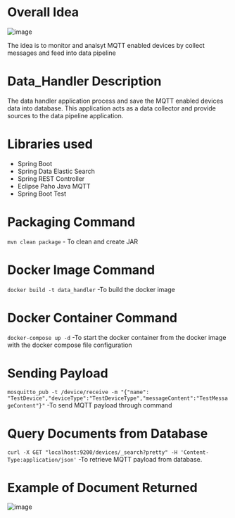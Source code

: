 # Overall Idea

![image](https://github.com/user-attachments/assets/d0e82d89-c5e1-4dbc-b3e3-d2fce6574387)

The idea is to monitor and analsyt MQTT enabled devices by collect messages and feed into data pipeline

# Data_Handler Description
The data handler application process and save the MQTT enabled devices data into database. This application acts as a data collector and provide sources to the data pipeline application.

# Libraries used
* Spring Boot
* Spring Data Elastic Search
* Spring REST Controller
* Eclipse Paho Java MQTT
* Spring Boot Test

# Packaging Command
`mvn clean package` - To clean and create JAR

# Docker Image Command
`docker build -t data_handler`    -To build the docker image

# Docker Container Command
`docker-compose up -d`      -To start the docker container from the docker image with the docker compose file configuration  

# Sending Payload
`mosquitto_pub -t /device/receive -m "{"name": "TestDevice","deviceType":"TestDeviceType","messageContent":"TestMessageContent"}"` -To send MQTT payload through command

# Query Documents from Database
`curl -X GET "localhost:9200/devices/_search?pretty" -H 'Content-Type:application/json'`      -To retrieve MQTT payload from database. 

# Example of Document Returned
![image](https://github.com/user-attachments/assets/d833388a-c648-47b7-b41e-dfa24c58f916)
